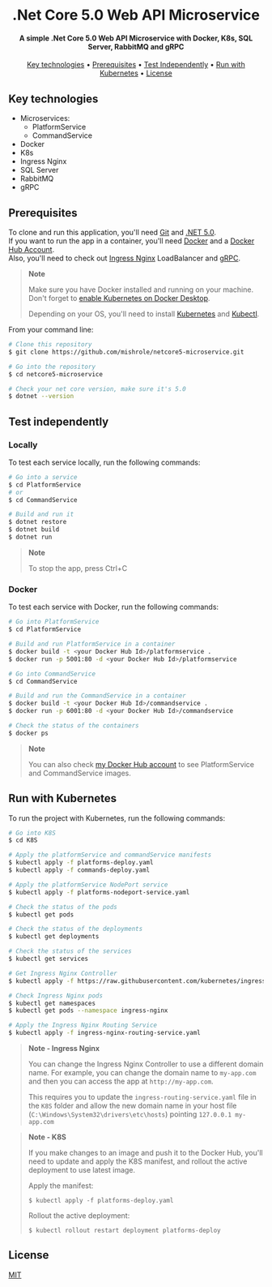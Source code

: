 
<h1 align="center">
  <br>
  .Net Core 5.0 Web API Microservice
  <br>
</h1>

<h4 align="center">
  A simple .Net Core 5.0 Web API Microservice with Docker, K8s, SQL Server, RabbitMQ and gRPC
</h4>

<p align="center">
  <a href="#key-technologies">Key technologies</a> •
  <a href="#prerequisites">Prerequisites</a> •
  <a href="#test-independently">Test Independently</a> •
  <a href="#run-with-kubernetes">Run with Kubernetes</a> •
  <a href="#license">License</a>
</p>

## Key technologies

* Microservices:
  * PlatformService
  * CommandService
* Docker
* K8s
* Ingress Nginx
* SQL Server
* RabbitMQ
* gRPC

## Prerequisites
To clone and run this application, you'll need [Git](https://git-scm.com) and [.NET 5.0](https://dotnet.microsoft.com/en-us/download/dotnet/5.0).
<br>
If you want to run the app in a container, you'll need [Docker](https://www.docker.com/products/docker-desktop/) and a [Docker Hub Account](https://hub.docker.com/).
<br>
Also, you'll need to check out [Ingress Nginx](https://github.com/kubernetes/ingress-nginx) LoadBalancer and [gRPC](https://grpc.io/).

> **Note**
> 
> Make sure you have Docker installed and running on your machine. Don't forget to [enable Kubernetes on Docker Desktop](https://docs.docker.com/docker-desktop/kubernetes/).
> 
> Depending on your OS, you'll need to install [Kubernetes](https://kubernetes.io/) and [Kubectl](https://kubectl.io/).

From your command line:

```bash
# Clone this repository
$ git clone https://github.com/mishrole/netcore5-microservice.git

# Go into the repository
$ cd netcore5-microservice

# Check your net core version, make sure it's 5.0
$ dotnet --version
```

## Test independently

### Locally
To test each service locally, run the following commands:

```bash
# Go into a service
$ cd PlatformService
# or
$ cd CommandService

# Build and run it
$ dotnet restore
$ dotnet build
$ dotnet run
```

> **Note**
> 
> To stop the app, press Ctrl+C

### Docker
To test each service with Docker, run the following commands:

```bash
# Go into PlatformService
$ cd PlatformService

# Build and run PlatformService in a container
$ docker build -t <your Docker Hub Id>/platformservice .
$ docker run -p 5001:80 -d <your Docker Hub Id>/platformservice

# Go into CommandService
$ cd CommandService

# Build and run the CommandService in a container
$ docker build -t <your Docker Hub Id>/commandservice .
$ docker run -p 6001:80 -d <your Docker Hub Id>/commandservice

# Check the status of the containers
$ docker ps
```

> **Note**
> 
> You can also check [my Docker Hub account](https://hub.docker.com/u/mishrole) to see PlatformService and CommandService images.

## Run with Kubernetes
To run the project with Kubernetes, run the following commands:

```bash
# Go into K8S
$ cd K8S

# Apply the platformService and commandService manifests
$ kubectl apply -f platforms-deploy.yaml
$ kubectl apply -f commands-deploy.yaml

# Apply the platformService NodePort service
$ kubectl apply -f platforms-nodeport-service.yaml

# Check the status of the pods
$ kubectl get pods

# Check the status of the deployments
$ kubectl get deployments

# Check the status of the services
$ kubectl get services

# Get Ingress Nginx Controller
$ kubectl apply -f https://raw.githubusercontent.com/kubernetes/ingress-nginx/controller-v1.3.0/deploy/static/provider/cloud/deploy.yaml

# Check Ingress Nginx pods
$ kubectl get namespaces
$ kubectl get pods --namespace ingress-nginx

# Apply the Ingress Nginx Routing Service
$ kubectl apply -f ingress-nginx-routing-service.yaml
```

> **Note - Ingress Nginx** 
> 
> You can change the Ingress Nginx Controller to use a different domain name. For example, you can change the domain name to `my-app.com` and then you can access the app at `http://my-app.com`.
> 
> This requires you to update the `ingress-routing-service.yaml` file in the `K8S` folder and allow the new domain name in your host file (`C:\Windows\System32\drivers\etc\hosts`) pointing `127.0.0.1 my-app.com`

> **Note - K8S**
> 
> If you make changes to an image and push it to the Docker Hub, you'll need to update and apply the K8S manifest, and rollout the active deployment to use latest image.
>
> Apply the manifest:
>
> `$ kubectl apply -f platforms-deploy.yaml`
>
> Rollout the active deployment:
>
> `$ kubectl rollout restart deployment platforms-deploy`

## License

[MIT](https://choosealicense.com/licenses/mit/)
